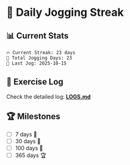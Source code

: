 # 🏃 Daily Jogging Streak

## 📊 Current Stats

```
🔥 Current Streak: 23 days
🏃 Total Jogging Days: 23
📅 Last Jog: 2025-10-15
```

## 📝 Exercise Log

Check the detailed log: **[LOGS.md](logs/LOGS.md)**

## 🏆 Milestones

- [ ] 7 days 🌱
- [ ] 30 days 🌿
- [ ] 100 days 🌳
- [ ] 365 days 🏆